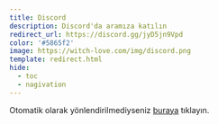 ```yaml
---
title: Discord
description: Discord'da aramıza katılın
redirect_url: https://discord.gg/jyD5jn9Vpd
color: '#5865f2'
image: https://witch-love.com/img/discord.png
template: redirect.html
hide:
  - toc
  - nagivation
---
```


Otomatik olarak yönlendirilmediyseniz [buraya](https://discord.gg/jyD5jn9Vpd) tıklayın.